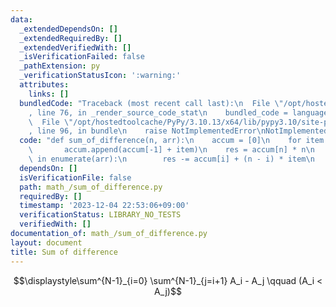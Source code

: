 ```yaml
---
data:
  _extendedDependsOn: []
  _extendedRequiredBy: []
  _extendedVerifiedWith: []
  _isVerificationFailed: false
  _pathExtension: py
  _verificationStatusIcon: ':warning:'
  attributes:
    links: []
  bundledCode: "Traceback (most recent call last):\n  File \"/opt/hostedtoolcache/PyPy/3.10.13/x64/lib/pypy3.10/site-packages/onlinejudge_verify/documentation/build.py\"\
    , line 76, in _render_source_code_stat\n    bundled_code = language.bundle(\n\
    \  File \"/opt/hostedtoolcache/PyPy/3.10.13/x64/lib/pypy3.10/site-packages/onlinejudge_verify/languages/python.py\"\
    , line 96, in bundle\n    raise NotImplementedError\nNotImplementedError\n"
  code: "def sum_of_difference(n, arr):\n    accum = [0]\n    for item in arr:\n \
    \       accum.append(accum[-1] + item)\n    res = accum[n] * n\n    for i, item\
    \ in enumerate(arr):\n        res -= accum[i] + (n - i) * item\n    return res\n"
  dependsOn: []
  isVerificationFile: false
  path: math_/sum_of_difference.py
  requiredBy: []
  timestamp: '2023-12-04 22:53:06+09:00'
  verificationStatus: LIBRARY_NO_TESTS
  verifiedWith: []
documentation_of: math_/sum_of_difference.py
layout: document
title: Sum of difference
---
```


$$\displaystyle\sum^{N-1}_{i=0} \sum^{N-1}_{j=i+1} A_i - A_j \qquad (A_i < A_j)$$